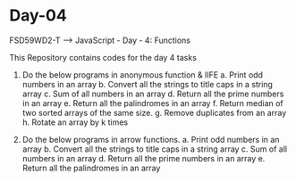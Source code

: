 # Day-04  
FSD59WD2-T --> JavaScript - Day - 4: Functions  

This Repository contains codes for the day 4 tasks  

1. Do the below programs in anonymous function & lIFE
  a. Print odd numbers in an array
  b. Convert all the strings to title caps in a string array
  c. Sum of all numbers in an array
  d. Return all the prime numbers in an array
  e. Return all the palindromes in an array
  f. Return median of two sorted arrays of the same size.
  g. Remove duplicates from an array
  h. Rotate an array by k times

2. Do the below programs in arrow functions.
  a. Print odd numbers in an array
  b. Convert all the strings to title caps in a string array
  c. Sum of all numbers in an array
  d. Return all the prime numbers in an array
  e. Return all the palindromes in an array
